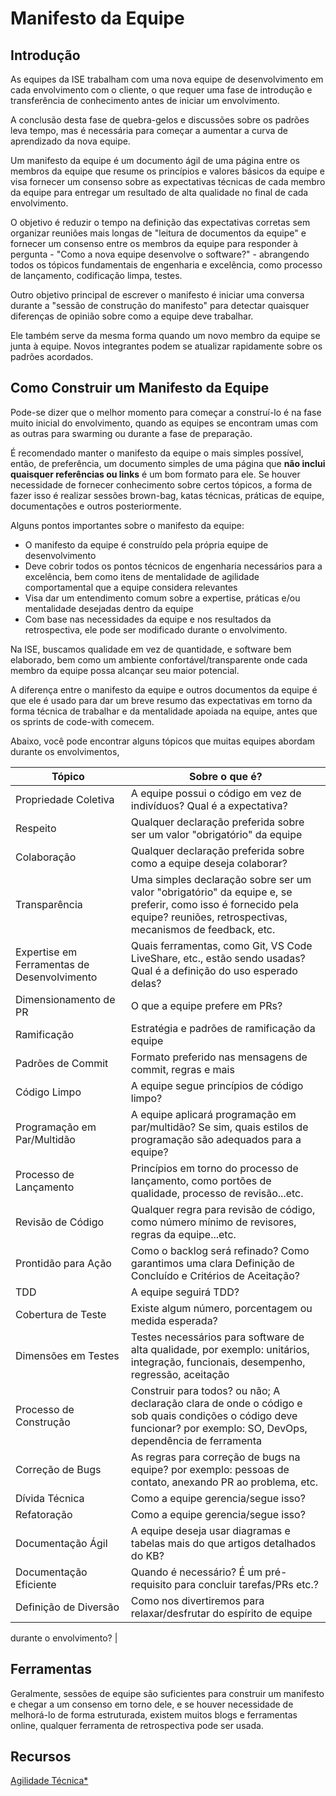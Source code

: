 # Manifesto da Equipe

## Introdução

As equipes da ISE trabalham com uma nova equipe de desenvolvimento em cada envolvimento com o cliente, o que requer uma fase de introdução e transferência de conhecimento antes de iniciar um envolvimento.

A conclusão desta fase de quebra-gelos e discussões sobre os padrões leva tempo, mas é necessária para começar a aumentar a curva de aprendizado da nova equipe.

Um manifesto da equipe é um documento ágil de uma página entre os membros da equipe que resume os princípios e valores básicos da equipe e visa fornecer um consenso sobre as expectativas técnicas de cada membro da equipe para entregar um resultado de alta qualidade no final de cada envolvimento.

O objetivo é reduzir o tempo na definição das expectativas corretas sem organizar reuniões mais longas de "leitura de documentos da equipe" e fornecer um consenso entre os membros da equipe para responder à pergunta - "Como a nova equipe desenvolve o software?" - abrangendo todos os tópicos fundamentais de engenharia e excelência, como processo de lançamento, codificação limpa, testes.

Outro objetivo principal de escrever o manifesto é iniciar uma conversa durante a "sessão de construção do manifesto" para detectar quaisquer diferenças de opinião sobre como a equipe deve trabalhar.

Ele também serve da mesma forma quando um novo membro da equipe se junta à equipe. Novos integrantes podem se atualizar rapidamente sobre os padrões acordados.

## Como Construir um Manifesto da Equipe

Pode-se dizer que o melhor momento para começar a construí-lo é na fase muito inicial do envolvimento, quando as equipes se encontram umas com as outras para swarming ou durante a fase de preparação.

É recomendado manter o manifesto da equipe o mais simples possível, então, de preferência, um documento simples de uma página que **não inclui quaisquer referências ou links** é um bom formato para ele.
Se houver necessidade de fornecer conhecimento sobre certos tópicos, a forma de fazer isso é realizar sessões brown-bag, katas técnicas, práticas de equipe, documentações e outros posteriormente.

Alguns pontos importantes sobre o manifesto da equipe:

- O manifesto da equipe é construído pela própria equipe de desenvolvimento
- Deve cobrir todos os pontos técnicos de engenharia necessários para a excelência, bem como itens de mentalidade de agilidade comportamental que a equipe considera relevantes
- Visa dar um entendimento comum sobre a expertise, práticas e/ou mentalidade desejadas dentro da equipe
- Com base nas necessidades da equipe e nos resultados da retrospectiva, ele pode ser modificado durante o envolvimento.

Na ISE, buscamos qualidade em vez de quantidade, e software bem elaborado, bem como um ambiente confortável/transparente onde cada membro da equipe possa alcançar seu maior potencial.

A diferença entre o manifesto da equipe e outros documentos da equipe é que ele é usado para dar um breve resumo das expectativas em torno da forma técnica de trabalhar e da mentalidade apoiada na equipe, antes que os sprints de code-with comecem.

Abaixo, você pode encontrar alguns tópicos que muitas equipes abordam durante os envolvimentos,

| Tópico                  | Sobre o que é?                                                                                                                                                    |
|-------------------------|-------------------------------------------------------------------------------------------------------------------------------------------------------------------|
| Propriedade Coletiva    | A equipe possui o código em vez de indivíduos? Qual é a expectativa?                                                                                              |
| Respeito                | Qualquer declaração preferida sobre ser um valor "obrigatório" da equipe                                                                                           |
| Colaboração             | Qualquer declaração preferida sobre como a equipe deseja colaborar?                                                                                               |
| Transparência           | Uma simples declaração sobre ser um valor "obrigatório" da equipe e, se preferir, como isso é fornecido pela equipe? reuniões, retrospectivas, mecanismos de feedback, etc. |
| Expertise em Ferramentas de Desenvolvimento  | Quais ferramentas, como Git, VS Code LiveShare, etc., estão sendo usadas? Qual é a definição do uso esperado delas?                                               |
| Dimensionamento de PR   | O que a equipe prefere em PRs?                                                                                                                                    |
| Ramificação             | Estratégia e padrões de ramificação da equipe                                                                                                                     |
| Padrões de Commit       | Formato preferido nas mensagens de commit, regras e mais                                                                                                           |
| Código Limpo            | A equipe segue princípios de código limpo?                                                                                                                        |
| Programação em Par/Multidão | A equipe aplicará programação em par/multidão? Se sim, quais estilos de programação são adequados para a equipe?                                                 |
| Processo de Lançamento  | Princípios em torno do processo de lançamento, como portões de qualidade, processo de revisão...etc.                                                              |
| Revisão de Código       | Qualquer regra para revisão de código, como número mínimo de revisores, regras da equipe...etc.                                                                   |
| Prontidão para Ação     | Como o backlog será refinado? Como garantimos uma clara Definição de Concluído e Critérios de Aceitação?                                                          |
| TDD                    | A equipe seguirá TDD?                                                                                                                                              |
| Cobertura de Teste      | Existe algum número, porcentagem ou medida esperada?                                                                                                               |
| Dimensões em Testes     | Testes necessários para software de alta qualidade, por exemplo: unitários, integração, funcionais, desempenho, regressão, aceitação                               |
| Processo de Construção  | Construir para todos? ou não; A declaração clara de onde o código e sob quais condições o código deve funcionar? por exemplo: SO, DevOps, dependência de ferramenta  |
| Correção de Bugs        | As regras para correção de bugs na equipe? por exemplo: pessoas de contato, anexando PR ao problema, etc.                                                          |
| Dívida Técnica          | Como a equipe gerencia/segue isso?                                                                                                                                 |
| Refatoração             | Como a equipe gerencia/segue isso?                                                                                                                                 |
| Documentação Ágil       | A equipe deseja usar diagramas e tabelas mais do que artigos detalhados do KB?                                                                                     |
| Documentação Eficiente  | Quando é necessário? É um pré-requisito para concluir tarefas/PRs etc.?                                                                                            |
| Definição de Diversão   | Como nos divertiremos para relaxar/desfrutar do espírito de equipe

 durante o envolvimento?                                                                         |

## Ferramentas

Geralmente, sessões de equipe são suficientes para construir um manifesto e chegar a um consenso em torno dele, e se houver necessidade de melhorá-lo de forma estruturada, existem muitos blogs e ferramentas online, qualquer ferramenta de retrospectiva pode ser usada.

## Recursos

[Agilidade Técnica*](https://v46.scaledagileframework.com/team-and-technical-agility/)
